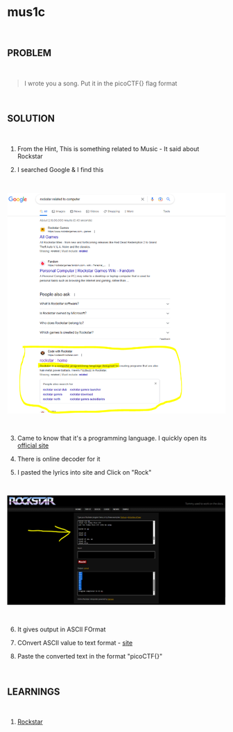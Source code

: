 


# mus1c

<br>

## PROBLEM

<br>


> I wrote you a song. Put it in the picoCTF{} flag format


<br> 



## SOLUTION

<br>

1. From the Hint, This is something related to Music - It said about Rockstar

2. I searched Google & I find this

<br>

![F](images/8.PNG)

<br>

3. Came to know that it's a programming language. I quickly open its [official site](https://codewithrockstar.com/)

4. There is online decoder for it 

5. I pasted the lyrics into site and Click on "Rock"

<br>

![F](images/9.PNG)

<br>

6. It gives output in ASCII FOrmat

7. COnvert ASCII value to text format - [site](https://codebeautify.org/ascii-to-text)

8. Paste the converted text in the format "picoCTF{}"
<br>


## LEARNINGS

<br>

1. [Rockstar](https://codewithrockstar.com/)